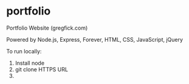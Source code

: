 # portfolio
Portfolio Website (gregfick.com)

Powered by
Node.js, Express, Forever, HTML, CSS, JavaScript, jQuery

To run locally:
1. Install node
2. git clone HTTPS URL
3. 